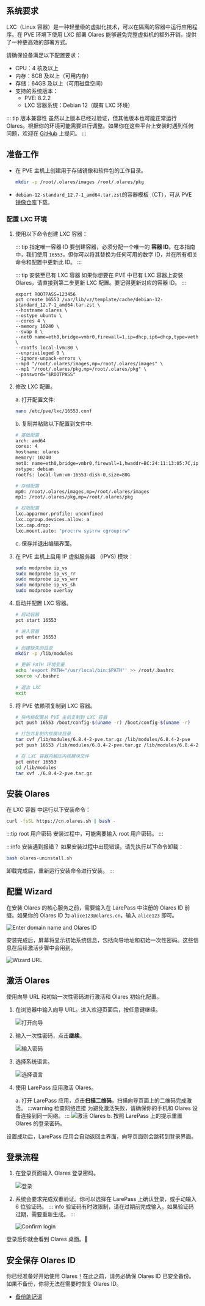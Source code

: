 ## <span class="h2-border-none">系统要求</span>

LXC（Linux 容器）是一种轻量级的虚拟化技术，可以在隔离的容器中运行应用程序。在 PVE 环境下使用 LXC 部署 Olares 能够避免完整虚拟机的额外开销，提供了一种更高效的部署方式。

请确保设备满足以下配置要求：

- CPU：4 核及以上
- 内存：8GB 及以上（可用内存）
- 存储：64GB 及以上（可用磁盘空间）
- 支持的系统版本：
  - PVE: 8.2.2
  - LXC 容器系统：Debian 12（既有 LXC 环境）

::: tip 版本兼容性
虽然以上版本已经过验证，但其他版本也可能正常运行 Olares。根据你的环境可能需要进行调整。如果你在这些平台上安装时遇到任何问题，欢迎在 [GitHub](https://github.com/beclab/Olares/issues/new) 上提问。
:::

## 准备工作

- 在 PVE 主机上创建用于存储镜像和软件包的工作目录。
  
   ```bash
   mkdir -p /root/.olares/images /root/.olares/pkg
   ```
-  `debian-12-standard_12.7-1_amd64.tar.zst`的容器模板（CT），可从 PVE [镜像仓库](http://download.proxmox.com/images/system/)下载。

### 配置 LXC 环境

1. 使用以下命令创建 LXC 容器：

   ::: tip 指定唯一容器 ID
   要创建容器，必须分配一个唯一的 **容器 ID**。在本指南中，我们使用 `16553`，但你可以将其替换为任何可用的数字 ID，并在所有相关命令和配置中更新此 ID。
   :::

   ::: tip 安装至已有 LXC 容器
   如果你想要在 PVE 中已有 LXC 容器上安装 Olares，请直接到第二步更新 LXC 配置。要记得更新对应的容器 ID。
   :::

   ```bash{2}
   export ROOTPASS=123456 
   pct create 16553 /var/lib/vz/template/cache/debian-12-standard_12.7-1_amd64.tar.zst \
   --hostname olares \
   --ostype ubuntu \
   --cores 4 \
   --memory 10240 \
   --swap 0 \
   --net0 name=eth0,bridge=vmbr0,firewall=1,ip=dhcp,ip6=dhcp,type=veth \
   --rootfs local-lvm:80 \
   --unprivileged 0 \
   --ignore-unpack-errors \
   --mp0 "/root/.olares/images,mp=/root/.olares/images" \
   --mp1 "/root/.olares/pkg,mp=/root/.olares/pkg" \
   --password="$ROOTPASS"

2. 修改 LXC 配置。
   
   a. 打开配置文件:

   ```bash
   nano /etc/pve/lxc/16553.conf
   ```
   
   b. 复制并粘贴以下配置到文件中:
      
      ```bash
      # 基础配置
      arch: amd64
      cores: 4
      hostname: olares
      memory: 10240
      net0: name=eth0,bridge=vmbr0,firewall=1,hwaddr=BC:24:11:13:05:7C,ip=dhcp,ip6=dhcp,type=veth
      ostype: debian
      rootfs: local-lvm:vm-16553-disk-0,size=80G

      # 存储配置
      mp0: /root/.olares/images,mp=/root/.olares/images
      mp1: /root/.olares/pkg,mp=/root/.olares/pkg

      # 权限配置
      lxc.apparmor.profile: unconfined
      lxc.cgroup.devices.allow: a
      lxc.cap.drop:
      lxc.mount.auto: "proc:rw sys:rw cgroup:rw"
      ```
   
   c. 保存并退出编辑界面。

3. 在 PVE 主机上启用 IP 虚拟服务器 （IPVS) 模块：

   ```bash
   sudo modprobe ip_vs
   sudo modprobe ip_vs_rr
   sudo modprobe ip_vs_wrr
   sudo modprobe ip_vs_sh
   sudo modprobe overlay
   ```
4. 启动并配置 LXC 容器。

   ```bash 
   # 启动容器
   pct start 16553

   # 进入容器
   pct enter 16553

   # 创建缺失的目录
   mkdir -p /lib/modules

   # 更新 PATH 环境变量
   echo 'export PATH="/usr/local/bin:$PATH"' >> /root/.bashrc
   source ~/.bashrc
      
   # 退出 LXC
   exit

5. 将 PVE 依赖项复制到 LXC 容器。
   
      ```bash
      # 将内核配置从 PVE 主机复制到 LXC 容器
      pct push 16553 /boot/config-$(uname -r) /boot/config-$(uname -r)

      # 打包并复制内核模块目录
      tar cvf /lib/modules/6.8.4-2-pve.tar.gz /lib/modules/6.8.4-2-pve
      pct push 16553 /lib/modules/6.8.4-2-pve.tar.gz /lib/modules/6.8.4-2-pve.tar.gz

      # 在 LXC 容器内解压内核模块文件
      pct enter 16553
      cd /lib/modules
      tar xvf ./6.8.4-2-pve.tar.gz
      ```

## 安装 Olares

在 LXC 容器 中运行以下安装命令：

```bash
curl -fsSL https://cn.olares.sh | bash -
```

:::tip root 用户密码
安装过程中，可能需要输入 root 用户密码。
:::

:::info 安装遇到报错？
如果安装过程中出现错误，请先执行以下命令卸载：

```bash
bash olares-uninstall.sh
```
卸载完成后，重新运行安装命令进行安装。
:::

## 配置 Wizard
在安装 Olares 的核心服务之前，需要输入在 LarePass 中注册的 Olares ID 前缀。如果你的 Olares ID 为 `alice123@olares.cn`，输入 `alice123` 即可。

![Enter domain name and Olares ID](/images/zh/manual/get-started/enter-olares-id.png)

安装完成后，屏幕将显示初始系统信息，包括向导地址和初始一次性密码。这些信息在后续激活步骤中会用到。

![Wizard URL](/images/manual/get-started/wizard-url-and-login-password.png)

## 激活 Olares

使用向导 URL 和初始一次性密码进行激活和 Olares 初始化配置。

1. 在浏览器中输入向导 URL。进入欢迎页面后，按任意键继续。

   ![打开向导](/images/manual/get-started/open-wizard.png)
2. 输入一次性密码，点击**继续**。

   ![输入密码](/images/manual/get-started/wizard-enter-password.png)
3. 选择系统语言。

   ![选择语言](/images/manual/get-started/select-language.png)
4. 使用 LarePass 应用激活 Olares。

   a. 打开 LarePass 应用，点击**扫描二维码**，扫描向导页面上的二维码完成激活。
   :::warning 检查网络连接
   为避免激活失败，请确保你的手机和 Olares 设备连接到同一网络。
   :::
   ![激活 Olares](/images/manual/get-started/activate-olares.png)
   b. 按照 LarePass 上的提示重置 Olares 的登录密码。

设置成功后，LarePass 应用会自动返回主界面，向导页面则会跳转到登录界面。

## 登录流程

1. 在登录页面输入 Olares 登录密码。

   ![登录](/images/manual/get-started/log-in.png)
2. 系统会要求完成双重验证。你可以选择在 LarePass 上确认登录，或手动输入 6 位验证码。
   ::: info
   验证码有时效限制，请在过期前完成输入。如果验证码过期，需要重新生成。
   :::

   ![Confirm login](/images/manual/get-started/confirm-login.png)

登录后你就会看到 Olares 桌面。🎉

## 安全保存 Olares ID
你已经准备好开始使用 Olares！在此之前，请务必确保 Olares ID 已安全备份。如果不备份，你将无法在需要时恢复 Olares ID。

- [备份助记词](./back-up-mnemonics.md)
